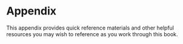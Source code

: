# Appendix
This appendix provides quick reference materials and other helpful resources you may wish to reference as you work through this book. 